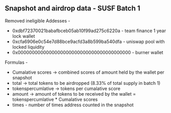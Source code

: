 ## Snapshot and airdrop data - SUSF Batch 1

Removed ineligible Addesses - 
* 0xdbf72370021babafbceb05ab10f99ad275c6220a - team finance 1 year lock wallet
* 0xcfa6906e0c54e7d88bce9acfd3a8b599ba540dfa - uniswap pool with locked liquidity
* 0x0000000000000000000000000000000000000000 - burner wallet

Formulas - 
* Cumalative scores -> combined scores of amount held by the wallet per snapshot
* total -> total tokens to be airdropped (8.33% of total supply in batch 1)
* tokenspercumlative -> tokens per cumalative score
* amount -> amount of tokens to be received by the wallet 
  = tokenspercumlative * Cumalative scores
* times - number of times address counted in the snapshot
